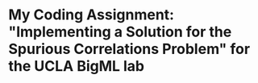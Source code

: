 # My Coding Assignment: "Implementing a Solution for the Spurious Correlations Problem" for the UCLA BigML lab

